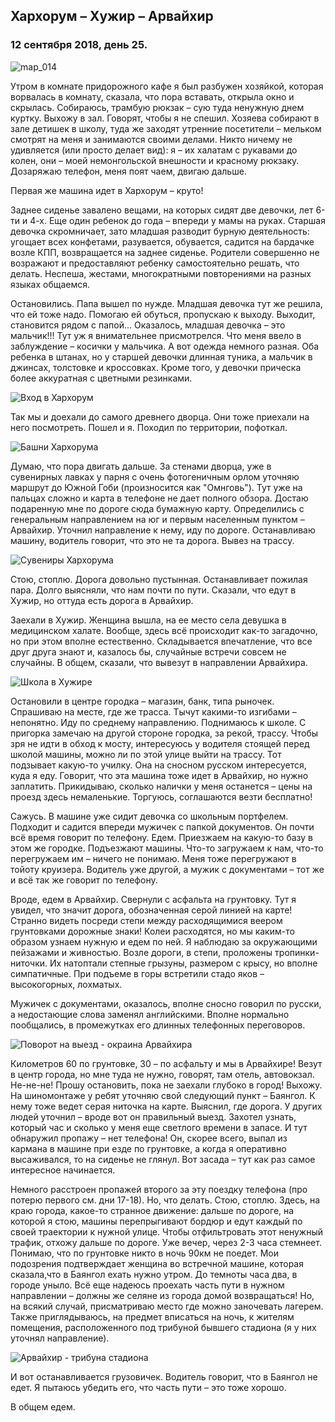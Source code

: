 ## Хархорум – Хужир – Арвайхир

### 12 сентября 2018, день 25.

![map_014](../images/map_014.png)

Утром в комнате придорожного кафе я был разбужен хозяйкой, которая ворвалась в комнату, сказала, что пора вставать, открыла окно и скрылась. Собираюсь, трамбую рюкзак – сую туда ненужную днем куртку. Выхожу в зал. Говорят, чтобы я не спешил. Хозяева собирают в зале детишек в школу, туда же заходят утренние посетители – мельком смотрят на меня и занимаются своими делами. Никто ничему не удивляется (или просто делает вид): я – их халатам с рукавами до колен, они – моей немонгольской внешности и красному рюкзаку. Дозаряжаю телефон, меня поят чаем, двигаю дальше.

Первая же машина идет в Хархорум – круто!

Заднее сиденье завалено вещами, на которых сидят две девочки, лет 6-ти и 4-х. Еще один ребенок до года – впереди у мамы на руках. Старшая девочка скромничает, зато младшая разводит бурную деятельность: угощает всех конфетами, разувается, обувается, садится на бардачке возле КПП, возвращается на заднее сиденье. Родители совершенно не возражают и предоставляют ребенку самостоятельно решать, что делать. Неспеша, жестами, многократными повторениями на разных языках общаемся.

Остановились. Папа вышел по нужде. Младшая девочка тут же решила, что ей тоже надо. Помогаю ей обуться, пропускаю к выходу. Выходит, становится рядом с папой... Оказалось, младшая девочка – это мальчик!!! Тут уж я внимательнее присмотрелся. Что меня ввело в заблуждение – косички у мальчика. А вот одежда немного разная. Оба ребенка в штанах, но у старшей девочки длинная туника, а мальчик в джинсах, толстовке и кроссовках. Кроме того, у девочки прическа более аккуратная с цветными резинками.

![Вход в Хархорум](../images/028.jpg)

Так мы и доехали до самого древнего дворца. Они тоже приехали на него посмотреть. Пошел и я. Походил по территории, пофоткал.

![Башни Хархорума](../images/030.jpg)

Думаю, что пора двигать дальше. За стенами дворца, уже в сувенирных лавках у парня с очень фотогеничным орлом уточняю маршрут до Южной Гоби (произносится как "Омнговь"). Тут уже на пальцах сложно и карта в телефоне не дает полного обзора. Достаю подаренную мне по дороге сюда бумажную карту. Определились с генеральным направлением на юг и первым населенным пунктом – Арвайхир. Уточнил направление к нему, иду по дороге. Останавливаю машину, водитель говорит, что это не та дорога. Вывез на трассу.

![Сувениры Хархорума](../images/33_04.jpg)

Стою, стоплю. Дорога довольно пустынная. Останавливает пожилая пара. Долго выясняли, что нам почти по пути. Сказали, что едут в Хужир, но оттуда есть дорога в Арвайхир.

Заехали в Хужир. Женщина вышла, на ее место села девушка в медицинском халате. Вообще, здесь всё происходит как-то загадочно, но при этом вполне естественно. Складывается впечатление, что все друг друга знают и, казалось бы, случайные встречи совсем не случайны. В общем, сказали, что вывезут в направлении Арвайхира.

![Школа в Хужире](../images/031.png)

Остановили в центре городка – магазин, банк, типа рыночек. Спрашиваю на месте, где же трасса. Тычут какими-то изгибами – непонятно. Иду по среднему направлению. Поднимаюсь к школе. С пригорка замечаю на другой стороне городка, за рекой, трассу. Чтобы зря не идти в обход к мосту, интересуюсь у водителя стоящей перед школой машины, можно ли по этой улице выйти на трассу. Тот подзывает какую-то училку. Она на сносном русском интересуется, куда я еду. Говорит, что эта машина тоже идет в Арвайхир, но нужно заплатить. Прикидываю, сколько налички у меня останется – цены на проезд здесь немаленькие. Торгуюсь, соглашаются везти бесплатно!

Сажусь. В машине уже сидит девочка со школьным портфелем. Подходит и садится впереди мужичек с папкой документов. Он почти всё время говорит по телефону. Едем. Приезжаем на какую-то базу в этом же городке. Подъезжают машины. Что-то загружаем к нам, что-то перегружаем им – ничего не понимаю. Меня тоже перегружают в тойоту круизера. Водитель уже другой, а мужик с документами – тот же и всё так же говорит по телефону.

Вроде, едем в Арвайхир. Свернули с асфальта на грунтовку. Тут я увидел, что значит дорога, обозначенная серой линией на карте! Странно видеть посреди степи между расходящимися веером грунтовками дорожные знаки! Колеи расходятся, но мы каким-то образом узнаем нужную и едем по ней. Я наблюдаю за окружающими пейзажами и живностью. Возле дороги, в степи, проложены тропинки-ниточки. Их натоптали степные грызуны, размером с крысу, но вполне симпатичные. При подъеме в горы встретили стадо яков – высокогорных, лохматых.

Мужичек с документами, оказалось, вполне сносно говорил по русски, а недостающие слова заменял английскими. Вполне нормально пообщались, в промежутках его длинных телефонных переговоров.

![Поворот на выезд - окраина Арвайхира](../images/027.png)

Километров 60 по грунтовке, 30 – по асфальту и мы в Арвайхире! Везут в центр города, но мне туда не нужно, говорят, там отель, автовокзал. Не-не-не! Прошу остановить, пока не заехали глубоко в город! Выхожу. На шиномонтаже у ребят уточняю свой следующий пункт – Баянгол. К нему тоже ведет серая ниточка на карте. Выяснил, где дорога. У других людей уточнил – вроде вот он правильный выезд. Захотел узнать, который час и сколько у меня еще светлого времени в запасе. И тут обнаружил пропажу – нет телефона! Он, скорее всего, выпал из кармана в машине при езде по грунтовке, а когда я оперативно высаживался, то на сиденье не глянул. Вот засада – тут как раз самое интересное начинается.

Немного расстроен пропажей второго за эту поездку телефона (про потерю первого см. дни 17-18). Но, что делать. Стою, стоплю. Здесь, на краю города, какое-то странное движение: дальше по дороге, на которой я стою, машины перепрыгивают бордюр и едут каждый по своей траектории к нужной улице. Чтобы отфильтровать этот ненужный трафик, отхожу дальше по дороге. Уже вечер, через 2-3 часа стемнеет. Понимаю, что по грунтовке никто в ночь 90км не поедет. Мои подозрения подтверждает женщина во встречной машине, которая сказала,что в Баянгол ехать нужно утром. До темноты часа два, в городе уныло. Всё еще надеюсь проехать часть пути в нужном направлении – должны же селяне из города домой возвращаться! Но, на всякий случай, присматриваю место где можно заночевать лагерем. Также приглядываюсь, на предмет вписаться на ночь, к жителям помещения, расположенного под трибуной бывшего стадиона (я у них уточнял направление).

![Арвайхир - трибуна стадиона](../images/026.png)

И вот останавливается грузовичек. Водитель говорит, что в Баянгол не едет. Я пытаюсь убедить его, что часть пути – это тоже хорошо.

В общем едем.